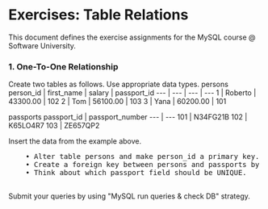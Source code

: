 # Exercises: Table Relations #
This document defines the exercise assignments for the MySQL course @ Software University. 

###    1. One-To-One Relationship ###
Create two tables as follows. Use appropriate data types.
persons
person_id | first_name | salary | passport_id
--- | --- | --- | ---
1 | Roberto | 43300.00 | 102 
2 | Tom | 56100.00 | 103
3 | Yana | 60200.00 | 101

passports
passport_id | passport_number
--- | ---
101 | N34FG21B
102 | K65LO4R7
103 | ZE657QP2

Insert the data from the example above.
<pre>
    • Alter table persons and make person_id a primary key. 
    • Create a foreign key between persons and passports by using the passport_id column. 
    • Think about which passport field should be UNIQUE.
    </pre>
Submit your queries by using "MySQL run queries & check DB" strategy.
